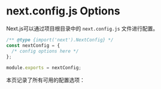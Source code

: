 # next.config.js Options

Next.js可以通过项目根目录中的 `next.config.js` 文件进行配置。

```js
/** @type {import('next').NextConfig} */
const nextConfig = {
  /* config options here */
};
 
module.exports = nextConfig;
```

本页记录了所有可用的配置选项：